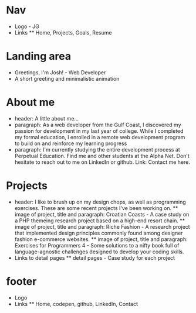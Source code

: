 # Nav
* Logo - JG
* Links
** Home, Projects, Goals, Resume 
# Landing area
* Greetings, I'm Josh! - Web Developer
* A short greeting and minimalistic animation
# About me
* header: A little about me...
* paragraph: As a web developer from the Gulf Coast, I discovered my passion for development in my last year of college. While I completed my formal education, I enrolled in a remote web development program to build on and reinforce my learning progress
* paragraph: I'm currently studying the entire development process at Perpetual Education. Find me and other students at the Alpha Net. Don’t hesitate to reach out to me on LinkedIn or github. Link: Contact me here.
# Projects 
* header: I like to brush up on my design chops, as well as programming exercises. These are some recent projects I've been working on.
** image of project, title and paragraph: Croatian Coasts - A case study on a PHP themeing research project based on a high-end resort chain. 
** image of project, title and paragraph: Riche Fashion - A research project that implemented design principles commonly found among designer fashion e-commerce websites.
** image of project, title and paragraph: Exercises for Programmers 4 - Some solutions to a nifty book full of language-agnostic challenges designed to develop your coding skills.
* Links to detail pages
** detail pages - Case study for each project
# footer 
* Logo
* Links
** Home, codepen, github, LinkedIn, Contact
